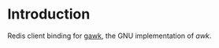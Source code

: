 Introduction
============

Redis client binding for [gawk](http://www.gnu.org/software/gawk/), the GNU implementation of *awk*.


